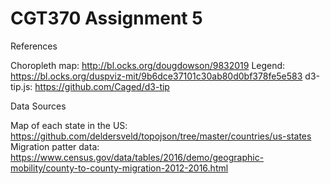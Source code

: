 # CGT370 Assignment 5
References

Choropleth map: http://bl.ocks.org/dougdowson/9832019
Legend: https://bl.ocks.org/duspviz-mit/9b6dce37101c30ab80d0bf378fe5e583
d3-tip.js: https://github.com/Caged/d3-tip

Data Sources

Map of each state in the US: https://github.com/deldersveld/topojson/tree/master/countries/us-states
Migration patter data: https://www.census.gov/data/tables/2016/demo/geographic-mobility/county-to-county-migration-2012-2016.html
